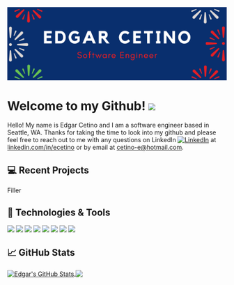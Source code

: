 <img src='./banner.png'>

# Welcome to my Github! <img src="https://raw.githubusercontent.com/MartinHeinz/MartinHeinz/master/wave.gif" width="30px">

Hello! My name is Edgar Cetino and I am a software engineer based in Seattle, WA. Thanks for taking the time to look into my github and please feel free to reach out to me with any questions on  LinkedIn [![LinkedIn][1.1]][1] at [linkedin.com/in/ecetino](https://www.linkedin.com/in/ecetino/) or by email at cetino-e@hotmail.com.

## &#x1f4bb; Recent Projects

Filler

## 🔧 Technologies & Tools
![](https://img.shields.io/badge/Code-JavaScript-informational?style=flat&logo=javascript&logoColor=white&color=1152ba)
![](https://img.shields.io/badge/Code-HTML5-informational?style=flat&logo=html5&logoColor=white&color=1152ba)
![](https://img.shields.io/badge/Code-CSS3-informational?style=flat&logo=css3&logoColor=white&color=1152ba)
![](https://img.shields.io/badge/Shell-Bash-informational?style=flat&logo=gnu-bash&logoColor=white&color=1152ba)
![](https://img.shields.io/badge/Tools-Node.js-informational?style=flat&logo=node.js&logoColor=white&color=1152ba)
![](https://img.shields.io/badge/Tools-PostgreSQL-informational?style=flat&logo=postgresql&logoColor=white&color=1152ba)
![](https://img.shields.io/badge/Tools-Cassandra-informational?style=flat&logo=apache-cassandra&logoColor=white&color=1152ba)
![](https://img.shields.io/badge/Tools-Docker-informational?style=flat&logo=docker&logoColor=white&color=1152ba)

## &#x1f4c8; GitHub Stats

<a href="https://github.com/ecetino/ecetino">
  <img align="center" src="https://github-readme-stats.vercel.app/api?username=ecetino&show_icons=true&line_height=27&count_private=true&title_color=1152ba&text_color=000&icon_color=1152ba&bg_color=ffffff" alt="Edgar's GitHub Stats" />
</a>
<a href="https://github.com/ecetino/ecetino">
  <img align="center" src="https://github-readme-stats.vercel.app/api/top-langs/?username=ecetino&hide=java,html&title_color=1152ba&text_color=000&icon_color=1152ba&bg_color=ffffff" />
</a>

<!-- icons without padding -->

[1.1]: https://raw.githubusercontent.com/MartinHeinz/MartinHeinz/master/linkedin-3-16.png (LinkedIn icon without padding)


<!-- links to your social media accounts -->

[1]: https://www.linkedin.com/in/ecetino/


<!-- Resources -->
<!-- Icons: https://simpleicons.org/ -->
<!-- GitHub Stats: https://github.com/anuraghazra/github-readme-stats -->
<!-- Emojis: https://emojipedia.org/emoji/ -->
<!-- HTML Emojis: https://www.fileformat.info/index.htm -->
<!-- Shields: https://shields.io/ -->
